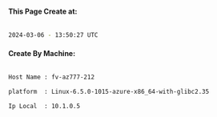
   
#### This Page Create at:

```bash

2024-03-06 - 13:50:27 UTC

```

#### Create By Machine:

```bash

Host Name : fv-az777-212

platform  : Linux-6.5.0-1015-azure-x86_64-with-glibc2.35

Ip Local  : 10.1.0.5

```

